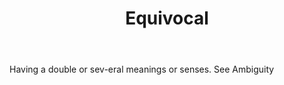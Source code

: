 ---
title: Equivocal
letter: E
permalink: "/definitions/bld-equivocal.html"
body: Having a double or sev-eral meanings or senses. See Ambiguity
published_at: '2018-07-07'
source: Black's Law Dictionary 2nd Ed (1910)
layout: post
---